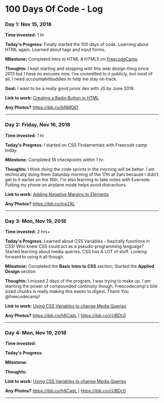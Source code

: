 # 100 Days Of Code - Log

### Day 1: Nov 15, 2018 
**Time invested:** 1 hr

**Today's Progress**: Finally started the 100 days of code. Learning about HTML again. Learned about tags and input forms. 

**Milestone:** Completed Intro to HTML & HTML5 on [FreecodeCamp](https://freecodecamp.org)

**Thoughts:** I kept starting and stopping with this web design thing since 2013 but I have no excuses now. I've committed to it publicly, but most of all, I need accountabilibuddies to help me stay on track. 

**Goal:** I want to be a really good junior dev with JS by June 2019. 

**Link to work:** [Creating a Radio Button in HTML](https://learn.freecodecamp.org/responsive-web-design/basic-html-and-html5/create-a-set-of-radio-buttons)

**Any Photos?** https://ibb.co/bNMQEf
___

### Day 2: Friday, Nov 16, 2018 
**Time invested:** 1 hr

**Today's Progress**: I started on CSS Findamentals with Freecode camp today. 

**Milestone:** Completed 18 checkpoints within 1 hr. 

**Thoughts:** I think doing the code sprints in the morning will be better. I am technically doing them Saturday morning of the 17th at 2am because I didn't get to it earlier on the 16th. I'm also learning to take notes with Evernote. Putting my phone on airplane mode helps avoid distractions. 

**Link to work:** [Adding Negative Margins to Elements](https://learn.freecodecamp.org/responsive-web-design/basic-css/add-a-negative-margin-to-an-element)

**Any Photos?** https://ibb.co/ioxZAL
___

### Day 3: Mon, Nov 19, 2018 
**Time invested:** 2 hrs+

**Today's Progress**:  Learned about CSS Variables - basically functions in CSS! Who knew CSS could act as a pseudo-programming language? Started learning about media queries. CSS has A LOT of stuff. Looking forward to using it all though. 

**Milestone:** Completed the **Basic Intro to CSS** section; Started the **Applied Design** section 

**Thoughts:** I missed 2 days of the program, I was trying to make up. I am learning the power of compounded continuity though. Freecodecamp's bite sized chunks is really making this easier to digest. Thank You @freecodecamp!

**Link to work:** [Using CSS Variables to change Media Queries](https://learn.freecodecamp.org/responsive-web-design/basic-css/use-a-media-query-to-change-a-variable)

**Any Photos?** https://ibb.co/h6CaqL  |  https://ibb.co/cUBDc0
___


### Day 4: Mon, Nov 19, 2018 
**Time invested:** 

**Today's Progress**:  

**Milestone:** 

**Thoughts:** 

**Link to work:** [Using CSS Variables to change Media Queries](https://learn.freecodecamp.org/responsive-web-design/basic-css/use-a-media-query-to-change-a-variable)

**Any Photos?** https://ibb.co/h6CaqL  |  https://ibb.co/cUBDc0
___










